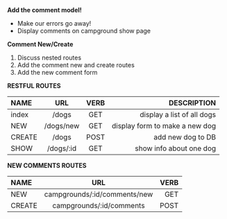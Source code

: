 **Add the comment model!**
- Make our errors go away!
- Display comments on campground show page

**Comment New/Create**
1. Discuss nested routes
2. Add the comment new and create routes
3. Add the new comment form


**RESTFUL ROUTES**

| NAME   |    URL    | VERB  |                    DESCRIPTION |
| :----- | :-------: | :---: | -----------------------------: |
| index  |   /dogs   |  GET  |     display a list of all dogs |
| NEW    | /dogs/new |  GET  | display form to make a new dog |
| CREATE |   /dogs   | POST  |              add new dog to DB |
| SHOW   | /dogs/:id |  GET  |        show info about one dog |

**NEW COMMENTS ROUTES**

| NAME   |             URL              | VERB |
| :----- | :--------------------------: | ---: |
| NEW    | campgrounds/:id/comments/new |  GET |
| CREATE |   campgrounds/:id/comments   | POST |